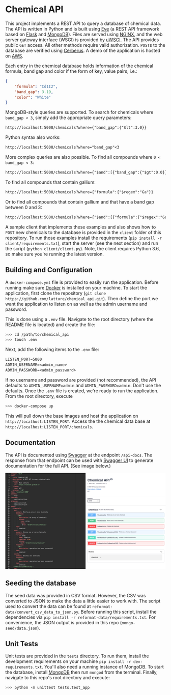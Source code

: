 Chemical API
============
This project implements a REST API to query a database of chemical data.
The API is written in Python and is built using [Eve](http://python-eve.org/) (a REST API framework based on [Flask](http://flask.pocoo.org/) and [MongoDB](https://www.mongodb.com/)).
Files are served using [NGINX](https://www.nginx.com/), and the web server gateway interface (WSGI) is provided by [uWSGI](https://uwsgi-docs.readthedocs.io/).
The API provides public `GET` access. 
All other methods require valid authorization.
`POST`s to the database are verified using [Cerberus](http://docs.python-cerberus.org/).
A demo of the application is hosted on [AWS](http://ec2-13-57-9-7.us-west-1.compute.amazonaws.com:5000/chemicals).

Each entry in the chemical database holds information of the chemical formula, band gap and color if the form of key, value pairs, i.e.:

```JSON
{
    "formula": "Cd1I2",
    "band_gap": 3.19,
    "color": "White"
}
```

MongoDB-style queries are supported.
To search for chemicals where `band_gap < 3`, simply add the appropriate query parameters:

```txt
http://localhost:5000/chemicals?where={"band_gap":{"$lt":3.0}}
```

Python syntax also works:
```txt
http://localhost:5000/chemicals?where="band_gap"<3
```

More complex queries are also possible.
To find all compounds where `0 < band_gap < 3`:

```txt
http://localhost:5000/chemicals?where={"$and":[{"band_gap":{"$gt":0.0}},{"band_gap":{"$lt":3.0}}]}
```

To find all compounds that contain gallium:

```txt
http://localhost:5000/chemicals?where={"formula":{"$regex":"Ga"}}
```

Or to find all compounds that contain gallium and that have a band gap between 0 and 3:

```txt
http://localhost:5000/chemicals?where={"$and":[{"formula":{"$regex":"Ga"}},{"band_gap":{"$gt":0.0}},{"band_gap":{"$lt":3.0}}]}
```

A sample client that implements these examples and also shows how to `POST` new chemicals to the database is provided in the `client` folder of this repository. 
To run those examples install the requirements (`pip install -r client/requirements.txt`), start the server (see the next section) and run the script (`python client/client.py`).
Note, the client requires Python 3.6, so make sure you're running the latest version. 


Building and Configuration
--------------------------
A `docker-compose.yml` file is provided to easily run the application.
Before running make sure [Docker](https://www.docker.com/) is installed on your machine.
To start the application, first clone the repository (`git clone https://github.com/latture/chemical_api.git`).
Then define the port we want the application to listen on as well as the admin username and password.

This is done using a `.env` file.
Navigate to the root directory (where the README file is located) and create the file:

```sh
>>> cd /path/to/chemical_api
>>> touch .env
```

Next, add the following items to the `.env` file:

```txt
LISTEN_PORT=5000
ADMIN_USERNAME=<admin_name>
ADMIN_PASSWORD=<admin_password>
```

If no username and password are provided (not recommended), the API defaults to `ADMIN_USERNAME=admin` and `ADMIN_PASSWORD=admin`. 
Don't use the defaults.
Once the `.env` file is created, we're ready to run the application.
From the root directory, execute

```sh
>>> docker-compose up
```

This will pull down the base images and host the application on `http://localhost:LISTEN_PORT`.
Access the the chemical data base at `http://localhost:LISTEN_PORT/chemicals`.


Documentation
-------------
The API is documented using [Swagger](https://swagger.io) at the endpoint `/api-docs`.
The response from that endpoint can be used with [Swagger UI](https://swagger.io/swagger-ui/) to generate documentation for the full API. (See image below.)

![swagger-docs](assets/swagger-docs.png)


Seeding the database
--------------------
The seed data was provided in CSV format.
However, the CSV was converted to JSON to make the data a little easier to work with.
The script used to convert the data can be found at `reformat-data/convert_csv_data_to_json.py`.
Before running this script, install the dependencies via `pip install -r reformat-data/requirements.txt`.
For convenience, the JSON output is provided in this repo (`mongo-seed/data.json`).


Unit Tests
----------
Unit tests are provided in the `tests` directory.
To run them, install the development requirements on your machine `pip install -r dev-requirements.txt`.
You'll also need a running instance of MongoDB.
To start the database, install [MongoDB](https://docs.mongodb.com/manual/installation) then run `mongod` from the terminal.
Finally, navigate to this repo's root directory and execute:

```sh
>>> python -m unittest tests.test_app
```
